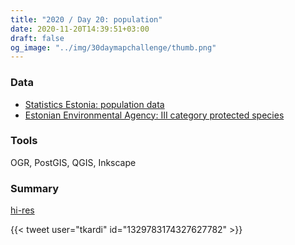 ```yaml
---
title: "2020 / Day 20: population"
date: 2020-11-20T14:39:51+03:00
draft: false
og_image: "../img/30daymapchallenge/thumb.png"
---
```

### Data
- [Statistics Estonia: population data](https://estat.stat.ee/StatistikaKaart/VKR)
- [Estonian Environmental Agency: III category protected species](https://gsavalik.envir.ee/geoserver/eelis/ows?service=WFS&version=2.0.0&request=GetCapabilities)

### Tools
OGR, PostGIS, QGIS, Inkscape

### Summary
[hi-res](https://tkardi.ee/writeup/img/30daymapchallenge/day-20-population.png)

{{< tweet user="tkardi" id="1329783174327627782" >}}
